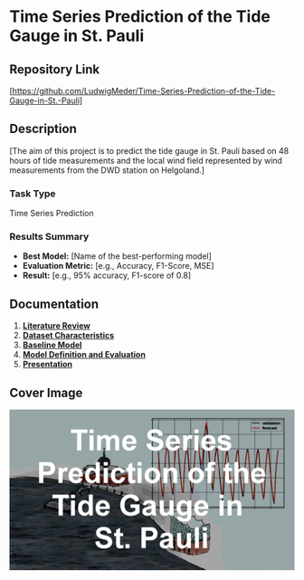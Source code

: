 # Time Series Prediction of the Tide Gauge in St. Pauli

## Repository Link

[https://github.com/LudwigMeder/Time-Series-Prediction-of-the-Tide-Gauge-in-St.-Pauli]

## Description

[The aim of this project is to predict the tide gauge in St. Pauli based on 48 hours of tide measurements and the local wind field represented by wind measurements from the DWD station on Helgoland.]

### Task Type

Time Series Prediction

### Results Summary

- **Best Model:** [Name of the best-performing model]
- **Evaluation Metric:** [e.g., Accuracy, F1-Score, MSE]
- **Result:** [e.g., 95% accuracy, F1-score of 0.8]

## Documentation

1. **[Literature Review](0_LiteratureReview/README.md)**
2. **[Dataset Characteristics](1_DatasetCharacteristics/exploratory_data_analysis.ipynb)**
3. **[Baseline Model](2_BaselineModel/baseline_model.ipynb)**
4. **[Model Definition and Evaluation](3_Model/model_definition_evaluation)**
5. **[Presentation](4_Presentation/README.md)**

## Cover Image

![Project Cover Image](CoverImage/cover_image.png)
